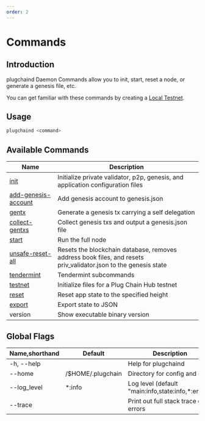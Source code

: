 ```yaml
---
order: 2
---
```


# Commands

## Introduction

plugchaind Daemon Commands allow you to init, start, reset a node, or generate a genesis file, etc.

You can get familiar with these commands by creating a [Local Testnet](local-testnet.md).

## Usage

```bash
plugchaind <command>
```

## Available Commands

| Name                                                             | Description                                                                                                     |
| ---------------------------------------------------------------- | --------------------------------------------------------------------------------------------------------------- |
| [init](local-testnet.md#plugchaind-init)                               | Initialize private validator, p2p, genesis, and application configuration files                                 |
| [add-genesis-account](local-testnet.md#plugchaind-add-genesis-account) | Add genesis account to genesis.json                                                                             |
| [gentx](local-testnet.md#plugchaind-gentx)                             | Generate a genesis tx carrying a self delegation                                                                |
| [collect-gentxs](local-testnet.md#plugchaind-collect-gentxs)           | Collect genesis txs and output a genesis.json file                                                              |
| [start](local-testnet.md#plugchaind-start)                             | Run the full node                                                                                               |
| [unsafe-reset-all](local-testnet.md#plugchaind-unsafe-reset-all)       | Resets the blockchain database, removes address book files, and resets priv_validator.json to the genesis state |
| [tendermint](local-testnet.md#plugchaind-tendermint)                   | Tendermint subcommands                                                                                          |
| [testnet](local-testnet.md#build-and-init)                       | Initialize files for a Plug Chain Hub testnet                                                                          |
| [reset](local-testnet.md#plugchaind-reset)                             | Reset app state to the specified height                                                                         |
| [export](export.md)                                              | Export state to JSON                                                                                            |
| version                                                          | Show executable binary version                                                                                  |

## Global Flags

| Name,shorthand | Default      | Description                                        | Required | Type   |
| -------------- | ------------ | -------------------------------------------------- | -------- | ------ |
| -h, --help     |              | Help for plugchaind                                      |          |        |
| --home         | /$HOME/.plugchain | Directory for config and data                      |          | String |
| --log_level    | \*:info      | Log level (default "main:info,state:info,*:error") |          | String |
| --trace        |              | Print out full stack trace on errors               |          |        |
